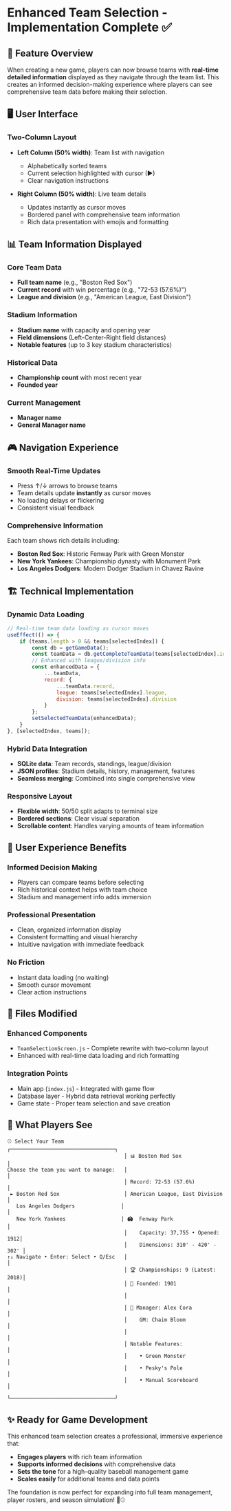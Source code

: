 # Enhanced Team Selection - Implementation Complete ✅

## 🎯 Feature Overview

When creating a new game, players can now browse teams with **real-time detailed information** displayed as they navigate through the team list. This creates an informed decision-making experience where players can see comprehensive team data before making their selection.

## 🖥️ User Interface

### Two-Column Layout
- **Left Column (50% width)**: Team list with navigation
  - Alphabetically sorted teams
  - Current selection highlighted with cursor (►)
  - Clear navigation instructions

- **Right Column (50% width)**: Live team details
  - Updates instantly as cursor moves
  - Bordered panel with comprehensive team information
  - Rich data presentation with emojis and formatting

## 📊 Team Information Displayed

### Core Team Data
- **Full team name** (e.g., "Boston Red Sox")
- **Current record** with win percentage (e.g., "72-53 (57.6%)")
- **League and division** (e.g., "American League, East Division")

### Stadium Information
- **Stadium name** with capacity and opening year
- **Field dimensions** (Left-Center-Right field distances)
- **Notable features** (up to 3 key stadium characteristics)

### Historical Data
- **Championship count** with most recent year
- **Founded year**

### Current Management
- **Manager name**
- **General Manager name**

## 🎮 Navigation Experience

### Smooth Real-Time Updates
- Press ↑/↓ arrows to browse teams
- Team details update **instantly** as cursor moves
- No loading delays or flickering
- Consistent visual feedback

### Comprehensive Information
Each team shows rich details including:
- **Boston Red Sox**: Historic Fenway Park with Green Monster
- **New York Yankees**: Championship dynasty with Monument Park
- **Los Angeles Dodgers**: Modern Dodger Stadium in Chavez Ravine

## 🏗️ Technical Implementation

### Dynamic Data Loading
```javascript
// Real-time team data loading as cursor moves
useEffect(() => {
    if (teams.length > 0 && teams[selectedIndex]) {
        const db = getGameData();
        const teamData = db.getCompleteTeamData(teams[selectedIndex].id);
        // Enhanced with league/division info
        const enhancedData = {
            ...teamData,
            record: {
                ...teamData.record,
                league: teams[selectedIndex].league,
                division: teams[selectedIndex].division
            }
        };
        setSelectedTeamData(enhancedData);
    }
}, [selectedIndex, teams]);
```

### Hybrid Data Integration
- **SQLite data**: Team records, standings, league/division
- **JSON profiles**: Stadium details, history, management, features
- **Seamless merging**: Combined into single comprehensive view

### Responsive Layout
- **Flexible width**: 50/50 split adapts to terminal size
- **Bordered sections**: Clear visual separation
- **Scrollable content**: Handles varying amounts of team information

## 🎯 User Experience Benefits

### Informed Decision Making
- Players can compare teams before selecting
- Rich historical context helps with team choice
- Stadium and management info adds immersion

### Professional Presentation
- Clean, organized information display
- Consistent formatting and visual hierarchy
- Intuitive navigation with immediate feedback

### No Friction
- Instant data loading (no waiting)
- Smooth cursor movement
- Clear action instructions

## 📁 Files Modified

### Enhanced Components
- `TeamSelectionScreen.js` - Complete rewrite with two-column layout
- Enhanced with real-time data loading and rich formatting

### Integration Points
- Main app (`index.js`) - Integrated with game flow
- Database layer - Hybrid data retrieval working perfectly
- Game state - Proper team selection and save creation

## 🚀 What Players See

```
⚾ Select Your Team                    ┌──────────────────────────────────┐
                                      │ 📊 Boston Red Sox                │
Choose the team you want to manage:   │                                  │
                                      │ Record: 72-53 (57.6%)            │
 ► Boston Red Sox                     │ American League, East Division    │
   Los Angeles Dodgers               │                                  │
   New York Yankees                  │ 🏟️  Fenway Park                  │
                                      │    Capacity: 37,755 • Opened: 1912│
                                      │    Dimensions: 310' - 420' - 302' │
↑↓ Navigate • Enter: Select • Q/Esc   │                                  │
                                      │ 🏆 Championships: 9 (Latest: 2018)│
                                      │ 📅 Founded: 1901                 │
                                      │                                  │
                                      │ 👔 Manager: Alex Cora            │
                                      │    GM: Chaim Bloom               │
                                      │                                  │
                                      │ Notable Features:                │
                                      │    • Green Monster               │
                                      │    • Pesky's Pole                │
                                      │    • Manual Scoreboard           │
                                      └──────────────────────────────────┘
```

## ✨ Ready for Game Development

This enhanced team selection creates a professional, immersive experience that:
- **Engages players** with rich team information
- **Supports informed decisions** with comprehensive data
- **Sets the tone** for a high-quality baseball management game
- **Scales easily** for additional teams and data points

The foundation is now perfect for expanding into full team management, player rosters, and season simulation! 🎯⚾